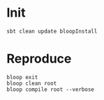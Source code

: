 # Init

```
sbt clean update bloopInstall
```

# Reproduce

```
bloop exit
bloop clean root
bloop compile root --verbose
```
